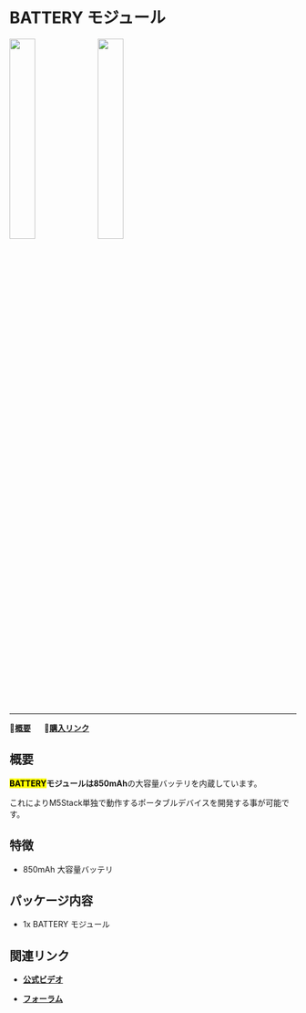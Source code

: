 # BATTERY モジュール

<img src="assets/img/product_pics/module/module_battery_01.png" width="30%" height="30%"> <img src="assets/img/product_pics/module/module_battery_02.png" width="30%" height="30%">

***

:memo:**[概要](#概要)**&nbsp;&nbsp;&nbsp;&nbsp;&nbsp;&nbsp;🛒**[購入リンク](https://www.aliexpress.com/store/product/M5Stack-Official-In-Stock-Battery-Module-for-Arduino-ESP32-Core-Development-Kit-Capacity-850mAh-Stackable-IoT/3226069_32839688875.html?spm=2114.12010610.8148356.8.7b26c4a1uVFob3.html)**

## 概要

**<mark>BATTERY</mark>**モジュールは**850mAh**の大容量バッテリを内蔵しています。

これによりM5Stack単独で動作するポータブルデバイスを開発する事が可能です。

## 特徴

- 850mAh 大容量バッテリ

## パッケージ内容

- 1x BATTERY モジュール

## 関連リンク

- **[公式ビデオ](https://www.youtube.com/channel/UCozgFVglWYQXbvTmGyS739w)**

- **[フォーラム](http://forum.m5stack.com/)**
